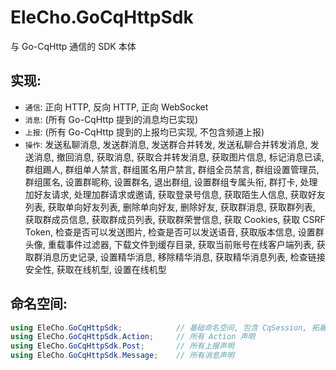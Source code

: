 # EleCho.GoCqHttpSdk

与 Go-CqHttp 通信的 SDK 本体

## 实现:

- `通信`: 正向 HTTP, 反向 HTTP, 正向 WebSocket
- `消息`: (所有 Go-CqHttp 提到的消息均已实现)
- `上报`: (所有 Go-CqHttp 提到的上报均已实现, 不包含频道上报)
- `操作`: 发送私聊消息, 发送群消息, 发送群合并转发, 发送私聊合并转发消息, 发送消息, 撤回消息, 获取消息, 获取合并转发消息, 获取图片信息, 标记消息已读, 群组踢人, 群组单人禁言, 群组匿名用户禁言, 群组全员禁言, 群组设置管理员, 群组匿名, 设置群昵称, 设置群名, 退出群组, 设置群组专属头衔, 群打卡, 处理加好友请求, 处理加群请求或邀请, 获取登录号信息, 获取陌生人信息, 获取好友列表, 获取单向好友列表, 删除单向好友, 删除好友, 获取群消息, 获取群列表, 获取群成员信息, 获取群成员列表, 获取群荣誉信息, 获取 Cookies, 获取 CSRF Token, 检查是否可以发送图片, 检查是否可以发送语音, 获取版本信息, 设置群头像, 重载事件过滤器, 下载文件到缓存目录, 获取当前账号在线客户端列表, 获取群消息历史记录, 设置精华消息, 移除精华消息, 获取精华消息列表, 检查链接安全性, 获取在线机型, 设置在线机型

## 命名空间:

```csharp
using EleCho.GoCqHttpSdk;            // 基础命名空间, 包含 CqSession, 拓展方法等
using EleCho.GoCqHttpSdk.Action;     // 所有 Action 声明
using EleCho.GoCqHttpSdk.Post;       // 所有上报声明
using EleCho.GoCqHttpSdk.Message;    // 所有消息声明
```

